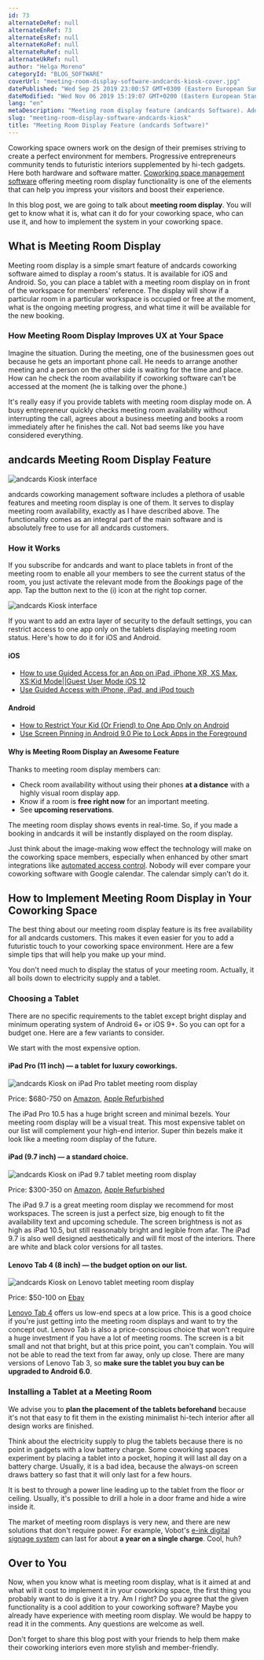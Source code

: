 ```yaml
---
id: 73
alternateDeRef: null
alternateEnRef: 73
alternateEsRef: null
alternateKoRef: null
alternateRuRef: null
alternateUkRef: null
author: "Helga Moreno"
categoryId: "BLOG_SOFTWARE"
coverUrl: "meeting-room-display-software-andcards-kiosk-cover.jpg"
datePublished: "Wed Sep 25 2019 23:00:57 GMT+0300 (Eastern European Summer Time)"
dateModified: "Wed Nov 06 2019 15:19:07 GMT+0200 (Eastern European Standard Time)"
lang: "en"
metaDescription: "Meeting room display feature (andcards Software). Add a futuristic touch to your coworking space. Make it more usable for members. Get implementation tips!"
slug: "meeting-room-display-software-andcards-kiosk"
title: "Meeting Room Display Feature (andcards Software)"
---
```


Coworking space owners work on the design of their premises striving to create a perfect environment for members. Progressive entrepreneurs community tends to futuristic interiors supplemented by hi-tech gadgets. Here both hardware and software matter. [Coworking space management software](https://andcards.com/) offering meeting room display functionality is one of the elements that can help you impress your visitors and boost their experience.     

In this blog post, we are going to talk about **meeting room display**. You will get to know what it is, what can it do for your coworking space, who can use it, and how to implement the system in your coworking space.  

## What is Meeting Room Display

Meeting room display is a simple smart feature of andcards coworking software aimed to display a room's status. It is available for iOS and Android. So, you can place a tablet with a meeting room display on in front of the workspace for members' reference. The display will show if a particular room in a particular workspace is occupied or free at the moment, what is the ongoing meeting progress, and what time it will be available for the new booking.

### How Meeting Room Display Improves UX at Your Space

Imagine the situation. During the meeting, one of the businessmen goes out because he gets an important phone call. He needs to arrange another meeting and a person on the other side is waiting for the time and place. How can he check the room availability if coworking software can't be accessed at the moment (he is talking over the phone.)

It's really easy if you provide tablets with meeting room display mode on. A busy entrepreneur quickly checks meeting room availability without interrupting the call, agrees about a business meeting and books a room immediately after he finishes the call. Not bad seems like you have considered everything.

## andcards Meeting Room Display Feature

![andcards Kiosk interface](https://s3.ap-northeast-2.amazonaws.com/screenshot.andcards.com/andcards-bookings-room-display-en-1920-1200.png|height=1200,width=1920)

andcards coworking management software includes a plethora of usable features and meeting room display is one of them. It serves to display meeting room availability, exactly as I have described above. The functionality comes as an integral part of the main software and is absolutely free to use for all andcards customers.

### How it Works

If you subscribe for andcards and want to place tablets in front of the meeting room to enable all your members to see the current status of the room, you just activate the relevant mode from the *Bookings* page of the app. Tap the button next to the (i) icon at the right top corner.

![andcards Kiosk interface](https://s3.ap-northeast-2.amazonaws.com/blogs.andcards.com/meeting-room-display-software-andcards-kiosk-5.jpg|height=1080,width=1920)

If you want to add an extra layer of security to the default settings, you can restrict access to one app only on the tablets displaying meeting room status. Here's how to do it for iOS and Android.   

#### iOS

- [How to use Guided Access for an App on iPad, iPhone XR, XS Max, XS:Kid Mode||Guest User Mode iOS 12](https://www.youtube.com/watch?v=IqPyAS7AIJc)
- [Use Guided Access with iPhone, iPad, and iPod touch](https://support.apple.com/en-us/HT202612)

#### Android

- [How to Restrict Your Kid (Or Friend) to One App Only on Android](https://gizmodo.com/how-to-restrict-someone-to-one-app-only-on-android-1694960894)
- [Use Screen Pinning in Android 9.0 Pie to Lock Apps in the Foreground](https://android.gadgethacks.com/how-to/use-screen-pinning-android-9-0-pie-lock-apps-foreground-0184649/) 

#### Why is Meeting Room Display an Awesome Feature

Thanks to meeting room display members can:

- Check room availability without using their phones **at a distance** with a highly visual room display app. 
- Know if a room is **free right now** for an important meeting.
- See **upcoming reservations**.

The meeting room display shows events in real-time. So, if you made a booking in andcards it will be instantly displayed on the room display.

Just think about the image-making wow effect the technology will make on the coworking space members, especially when enhanced by other smart integrations like [automated access control](https://andcards.com/blog/tips/how-to-automate-access-to-a-coworking-space). Nobody will ever compare your coworking software with Google calendar. The calendar simply can't do it.

## How to Implement Meeting Room Display in Your Coworking Space

The best thing about our meeting room display feature is its free availability for all andcards customers. This makes it even easier for you to add a futuristic touch to your coworking space environment. Here are a few simple tips that will help you make up your mind.

You don't need much to display the status of your meeting room. Actually, it all boils down to electricity supply and a tablet.

### Choosing a Tablet

There are no specific requirements to the tablet except bright display and minimum operating system of Android 6+ or iOS 9+. So you can opt for a budget one. Here are a few variants to consider.

We start with the most expensive option.

#### iPad Pro (11 inch) — a tablet for luxury coworkings.

![andcards Kiosk on iPad Pro tablet meeting room display](https://s3.ap-northeast-2.amazonaws.com/blogs.andcards.com/meeting-room-display-software-andcards-kiosk-2.jpg|height=1080,width=1920)

Price: $680-750 on [Amazon](https://www.amazon.com/dp/B07K375GV4), [Apple Refurbished](https://www.apple.com/shop/refurbished/ipad)

The iPad Pro 10.5 has a huge bright screen and minimal bezels. Your meeting room display will be a visual treat. This most expensive tablet on our list will complement your high-end interior. Super thin bezels make it look like a meeting room display of the future.

#### iPad (9.7 inch) — a standard choice.

![andcards Kiosk on iPad 9.7 tablet meeting room display](https://s3.ap-northeast-2.amazonaws.com/blogs.andcards.com/meeting-room-display-software-andcards-kiosk-3.jpg|height=1080,width=1920)

Price: $300-350 on [Amazon](https://www.amazon.com/Apple-9-7-inch-128GB-Wi-Fi-Space/dp/B01M06SGWM/ref=sr_1_1_sspa), [Apple Refurbished](https://www.apple.com/shop/refurbished/ipad)

The iPad 9.7 is a great meeting room display we recommend for most workspaces. The screen is just a perfect size, big enough to fit the availability text and upcoming schedule. The screen brightness is not as high as iPad 10.5, but still reasonably bright and legible from afar. The iPad 9.7 is also well designed aesthetically and will fit most of the interiors. There are white and black color versions for all tastes.

#### Lenovo Tab 4 (8 inch) — the budget option on our list.

![andcards Kiosk on Lenovo tablet meeting room display](https://s3.ap-northeast-2.amazonaws.com/blogs.andcards.com/meeting-room-display-software-andcards-kiosk-4.jpg|height=1080,width=1920)

Price: $50-100 on [Ebay](https://www.ebay.com/p/14006054916)

[Lenovo Tab 4](https://www.lenovo.com/gb/en/tablets/android-tablets/lenovo-tab-series/Lenovo-Tab-E8/p/ZZITZTATB48) offers us low-end specs at a low price. This is a good choice if you're just getting into the meeting room displays and want to try the concept out. Lenovo Tab is also a price-conscious choice that won't require a huge investment if you have a lot of meeting rooms. The screen is a bit small and not that bright, but at this price point, you can't complain. You will not be able to read the text from far away, only up close. There are many versions of Lenovo Tab 3, so **make sure the tablet you buy can be upgraded to Android 6.0**.

### Installing a Tablet at a Meeting Room

We advise you to **plan the placement of the tablets beforehand** because it's not that easy to fit them in the existing minimalist hi-tech interior after all design works are finished.    

Think about the electricity supply to plug the tablets because there is no point in gadgets with a low battery charge. Some coworking spaces experiment by placing a tablet into a pocket, hoping it will last all day on a battery charge. Usually, it is a bad idea, because the always-on screen draws battery so fast that it will only last for a few hours. 

It is best to through a power line leading up to the tablet from the floor or ceiling. Usually, it's possible to drill a hole in a door frame and hide a wire inside it. 

The market of meeting room displays is very new, and there are new solutions that don't require power. For example, Vobot's [e-ink digital signage system](https://getvobot.com/) can last for about **a year on a single charge**. Cool, huh? 

## Over to You

Now, when you know what is meeting room display, what is it aimed at and what will it cost to implement it in your coworking space, the first thing you probably want to do is give it a try. Am I right? Do you agree that the given functionality is a cool addition to your coworking software? Maybe you already have experience with meeting room display. We would be happy to read it in the comments. Any questions are welcome as well.   

Don't forget to share this blog post with your friends to help them make their coworking interiors even more stylish and member-friendly.

